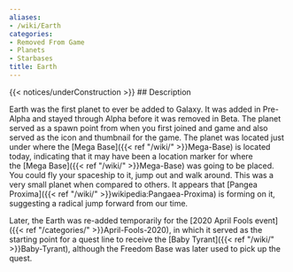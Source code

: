 ```yaml
---
aliases:
- /wiki/Earth
categories:
- Removed From Game
- Planets
- Starbases
title: Earth
---
```


{{< notices/underConstruction >}} ## Description

Earth was the first planet to ever be added to Galaxy. It was added in Pre-Alpha and stayed through Alpha before it was removed in Beta. The planet served as a spawn point from when you first joined and game and also served as the icon and thumbnail for the game. The planet was located just under where the [Mega Base]({{< ref "/wiki/" >}}Mega-Base) is located today, indicating that it may have been a location marker for where the [Mega Base]({{< ref "/wiki/" >}}Mega-Base) was going to be placed. You could fly your spaceship to it, jump out and walk around. This was a very small planet when compared to others. It appears that [Pangea Proxima]({{< ref "/wiki/" >}}wikipedia:Pangaea-Proxima) is forming on it, suggesting a radical jump forward from our time.

Later, the Earth was re-added temporarily for the [2020 April Fools event]({{< ref "/categories/" >}}April-Fools-2020), in which it served as the starting point for a quest line to receive the [Baby Tyrant]({{< ref "/wiki/" >}}Baby-Tyrant), although the Freedom Base was later used to pick up the quest.